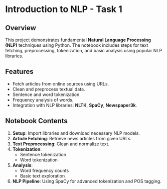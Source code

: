 # Introduction to NLP - Task 1

## Overview
This project demonstrates fundamental **Natural Language Processing (NLP)** techniques using Python. The notebook includes steps for text fetching, preprocessing, tokenization, and basic analysis using popular NLP libraries.

## Features
- Fetch articles from online sources using URLs.
- Clean and preprocess textual data.
- Sentence and word tokenization.
- Frequency analysis of words.
- Integration with NLP libraries: **NLTK**, **SpaCy**, **Newspaper3k**.

## Notebook Contents
1. **Setup**: Import libraries and download necessary NLP models.
2. **Article Fetching**: Retrieve news articles from given URLs.
3. **Text Preprocessing**: Clean and normalize text.
4. **Tokenization**:
   - Sentence tokenization
   - Word tokenization
5. **Analysis**:
   - Word frequency counts
   - Basic text exploration
6. **NLP Pipeline**: Using SpaCy for advanced tokenization and POS tagging.

